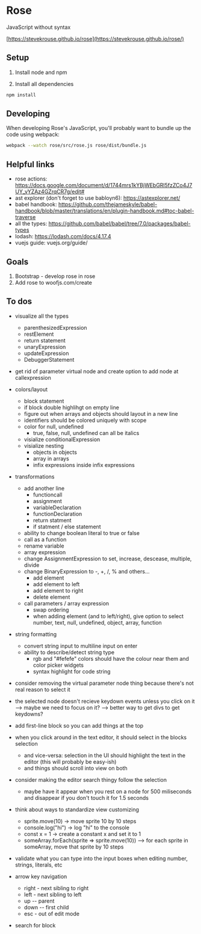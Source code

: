 # Rose

JavaScript without syntax 

[https://stevekrouse.github.io/rose](https://stevekrouse.github.io/rose/)

## Setup

1. Install node and npm

2. Install all dependencies

```bash
npm install
```

## Developing

When developing Rose's JavaScript, you'll probably want to bundle up the code using webpack:

```bash
webpack --watch rose/src/rose.js rose/dist/bundle.js          
```

## Helpful links

- rose actions: https://docs.google.com/document/d/1744mrs1kYBjWEbGRl5fzZCo4J7UY_vYZAz4GZrqCR7g/edit#
- ast explorer (don't forget to use babloyn6): https://astexplorer.net/
- babel handbook: https://github.com/thejameskyle/babel-handbook/blob/master/translations/en/plugin-handbook.md#toc-babel-traverse
- all the types: https://github.com/babel/babel/tree/7.0/packages/babel-types
- lodash: https://lodash.com/docs/4.17.4
- vuejs guide: vuejs.org/guide/

## Goals

1. Bootstrap - develop rose in rose
2. Add rose to woofjs.com/create

## To dos

- visualize all the types
  - parenthesizedExpression
  - restElement
  - return statement
  - unaryExpression
  - updateExpression 
  - DebuggerStatement
 
- get rid of parameter virtual node and create option to add node at callexpression

- colors/layout
  - block statement
  - if block double highlihgt on empty line 
  - figure out when arrays and objects should layout in a new line
  - identifiers should be colored uniquely with scope
  - color for null, undefined
    - true, false, null, undefined can all be italics
  - visialize conditionalExpression
  - visialize nesting
    - objects in objects
    - array in arrays
    - infix expressions inside infix expressions

- transformations
  - add another line
    - functioncall
    - assignment
    - variableDeclaration
    - functionDeclaration
    - return statment
    - if statment / else statement
  - ability to change boolean literal to true or false 
  - call as a function
  - rename variable  
  - array expression
  - change AssignmentExpression to set, increase, descease, multiple, divide
  - change BinaryExpression to -, +, /, % and others...
    - add element 
    - add element to left
    - add element to right
    - delete element
  - call parameters / array expression
    - swap ordering
    - when adding element (and to left/right), give option to select number, text, null, undefined, object, array, function

- string formatting
  - convert string input to multiline input on enter
  - ability to describe/detect string type
    - rgb and "#fefefe" colors should have the colour near them and color picker widgets
    - syntax highlight for code string

- consider removing the virtual parameter node thing because there's not real reason to select it

- the selected node doesn't recieve keydown events unless you click on it --> maybe we need to focus on it? --> better way to get divs to get keydowns?

- add first-line block so you can add things at the top 

- when you click around in the text editor, it should select in the blocks selection
  - and vice-versa: selection in the UI should highlight the text in the editor (this will probably be easy-ish)
  - and things should scroll into view on both

- consider making the editor search thingy follow the selection
  - maybe have it appear when you rest on a node for 500 miliseconds and disappear if you don't touch it for 1.5 seconds

- think about ways to standardize view customizing
  - sprite.move(10) -> move sprite 10 by 10 steps
  - console.log("hi") -> log "hi" to the console
  - const x = 1 -> create a constant x and set it to 1
  - someArray.forEach(sprite => sprite.move(10)) --> for each sprite in someArray, move that sprite by 10 steps

- validate what you can type into the input boxes when editing number, strings, literals, etc

- arrow key navigation
  - right - next sibling to right
  - left - next sibling to left
  - up -- parent
  - down -- first child
  - esc - out of edit mode
 
- search for block


